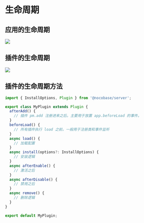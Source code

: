 # 生命周期

## 应用的生命周期

<img src="./index/app-flow.svg" style="max-width: 380px;" />

## 插件的生命周期

<img src="./index/pm-flow.svg" style="max-width: 600px;"  />

## 插件的生命周期方法

```ts
import { InstallOptions, Plugin } from '@nocobase/server';

export class MyPlugin extends Plugin {
  afterAdd() {
    // 插件 pm.add 注册进来之后。主要用于放置 app.beforeLoad 的事件。
  }
  beforeLoad() {
    // 所有插件执行 load 之前。一般用于注册类和事件监听
  }
  async load() {
    // 加载配置
  }
  async install(options?: InstallOptions) {
    // 安装逻辑
  }
  async afterEnable() {
    // 激活之后
  }
  async afterDisable() {
    // 禁用之后
  }
  async remove() {
    // 删除逻辑
  }
}

export default MyPlugin;
```
